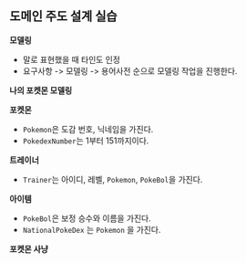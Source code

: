 ## 도메인 주도 설계 실습



**모델링**

- 말로 표현했을 때 타인도 인정
- 요구사항 -> 모델링 -> 용어사전 순으로 모델링 작업을 진행한다.



**나의 포켓몬 모델링**

**포켓몬**

- `Pokemon`은 도감 번호, 닉네임을 가진다.
- `PokedexNumber`는 1부터 151까지이다.

**트레이너**

- `Trainer`는 아이디, 레벨, `Pokemon`, `PokeBol`을 가진다.

**아이템**

- `PokeBol`은 보정 승수와 이름을 가진다.
- `NationalPokeDex` 는 `Pokemon` 을 가진다.

**포켓몬 사냥**